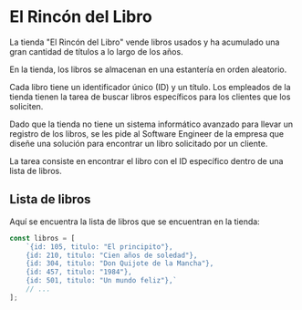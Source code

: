 # El Rincón del Libro

La tienda "El Rincón del Libro" vende libros usados y ha acumulado una gran cantidad de títulos a lo largo de los años.

En la tienda, los libros se almacenan en una estantería en orden aleatorio.

Cada libro tiene un identificador único (ID) y un título. Los empleados de la tienda tienen la tarea de buscar libros específicos para los clientes que los soliciten.

Dado que la tienda no tiene un sistema informático avanzado para llevar un registro de los libros, se les pide al Software Engineer de la empresa que diseñe una solución para encontrar un libro solicitado por un cliente.

La tarea consiste en encontrar el libro con el ID específico dentro de una lista de libros.

## Lista de libros

Aquí se encuentra la lista de libros que se encuentran en la tienda:

```javascript
const libros = [
    `{id: 105, titulo: "El principito"},
    {id: 210, titulo: "Cien años de soledad"},
    {id: 304, titulo: "Don Quijote de la Mancha"},
    {id: 457, titulo: "1984"},
    {id: 501, titulo: "Un mundo feliz"},`
    // ...
];